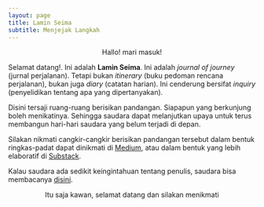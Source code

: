 ```yaml
---
layout: page
title: Lamin Seima
subtitle: Menjejak Langkah
---
```

<p style="text-align:center;">Hallo! mari masuk!</p>

Selamat datang!. Ini adalah <b>Lamin Seima</b>.
Ini adalah <i>journal of journey</i> (jurnal perjalanan).
Tetapi bukan <i>itinerary</i> (buku pedoman rencana perjalanan),
bukan juga <i>diary</i> (catatan harian).
Ini cenderung bersifat <i>inquiry</i>
(penyelidikan tentang apa yang dipertanyakan).

Disini tersaji ruang-ruang berisikan pandangan.
Siapapun yang berkunjung boleh menikatinya.
Sehingga saudara dapat melanjutkan upaya untuk
terus membangun hari-hari saudara yang belum terjadi di depan.

Silakan nikmati cangkir-cangkir berisikan pandangan tersebut 
dalam bentuk ringkas-padat dapat dinikmati di [Medium](https://medium.com/@laminseima),
atau dalam bentuk yang lebih elaboratif di [Substack](https://laminseima.substack.com).

Kalau saudara ada sedikit keingintahuan tentang penulis, saudara bisa membacanya
<a href="https://laminseima.github.io/selayangpandang/">disini</a>.

<p style="text-align:center;">Itu saja kawan, selamat datang dan silakan menikmati</p>
